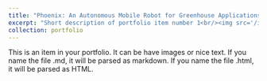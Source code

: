 ```yaml
---
title: "Phoenix: An Autonomous Mobile Robot for Greenhouse Applications"
excerpt: "Short description of portfolio item number 1<br/><img src='/images/portfolio-6.png'>"
collection: portfolio
---
```


This is an item in your portfolio. It can be have images or nice text. If you name the file .md, it will be parsed as markdown. If you name the file .html, it will be parsed as HTML. 
